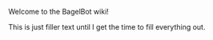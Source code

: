 Welcome to the BagelBot wiki!

This is just filler text until I get the time to fill everything out.